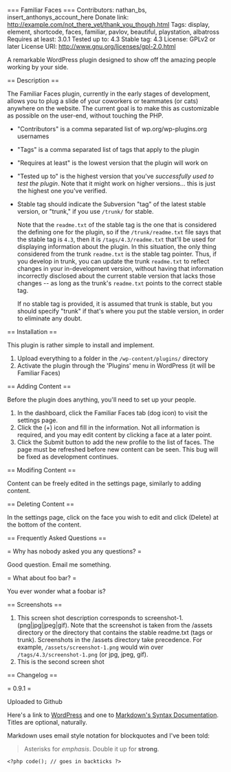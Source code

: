 === Familiar Faces ===
Contributors: nathan_bs, insert_anthonys_account_here
Donate link: http://example.com/not_there_yet/thank_you_though.html
Tags: display, element, shortcode, faces, familiar, pavlov, beautiful, playstation, albatross
Requires at least: 3.0.1
Tested up to: 4.3
Stable tag: 4.3
License: GPLv2 or later
License URI: http://www.gnu.org/licenses/gpl-2.0.html

A remarkable WordPress plugin designed to show off the amazing people working by your side.

== Description ==

The Familiar Faces plugin, currently in the early stages of development, allows you to plug a slide of your coworkers or teammates (or cats) anywhere on the website.  The current goal is to make this as customizable as possible on the user-end, without touching the PHP.

*   "Contributors" is a comma separated list of wp.org/wp-plugins.org usernames
*   "Tags" is a comma separated list of tags that apply to the plugin
*   "Requires at least" is the lowest version that the plugin will work on
*   "Tested up to" is the highest version that you've *successfully used to test the plugin*. Note that it might work on
higher versions... this is just the highest one you've verified.
*   Stable tag should indicate the Subversion "tag" of the latest stable version, or "trunk," if you use `/trunk/` for
stable.

    Note that the `readme.txt` of the stable tag is the one that is considered the defining one for the plugin, so
if the `/trunk/readme.txt` file says that the stable tag is `4.3`, then it is `/tags/4.3/readme.txt` that'll be used
for displaying information about the plugin.  In this situation, the only thing considered from the trunk `readme.txt`
is the stable tag pointer.  Thus, if you develop in trunk, you can update the trunk `readme.txt` to reflect changes in
your in-development version, without having that information incorrectly disclosed about the current stable version
that lacks those changes -- as long as the trunk's `readme.txt` points to the correct stable tag.

    If no stable tag is provided, it is assumed that trunk is stable, but you should specify "trunk" if that's where
you put the stable version, in order to eliminate any doubt.

== Installation ==

This plugin is rather simple to install and implement.

1. Upload everything to a folder in the `/wp-content/plugins/` directory
2. Activate the plugin through the 'Plugins' menu in WordPress (it will be Familiar Faces)

== Adding Content ==

Before the plugin does anything, you'll need to set up your people.
1. In the dashboard, click the Familiar Faces tab (dog icon) to visit the settings page.
2. Click the (+) icon and fill in the information.  Not all information is required, and you may edit content by
	clicking a face at a later point.
3. Click the Submit button to add the new profile to the list of faces.  The page must be refreshed before new
	content can be seen.  This bug will be fixed as development continues.

== Modifing Content ==

Content can be freely edited in the settings page, similarly to adding content.

== Deleting Content ==

In the settings page, click on the face you wish to edit and click (Delete) at the bottom of the content.

== Frequently Asked Questions ==

= Why has nobody asked you any questions? =

Good question.  Email me something.

= What about foo bar? =

You ever wonder what a foobar is?

== Screenshots ==

1. This screen shot description corresponds to screenshot-1.(png|jpg|jpeg|gif). Note that the screenshot is taken from
the /assets directory or the directory that contains the stable readme.txt (tags or trunk). Screenshots in the /assets 
directory take precedence. For example, `/assets/screenshot-1.png` would win over `/tags/4.3/screenshot-1.png` 
(or jpg, jpeg, gif).
2. This is the second screen shot

== Changelog ==

= 0.9.1 =

Uploaded to Github

Here's a link to [WordPress](http://wordpress.org/ "Your favorite software") and one to [Markdown's Syntax Documentation][markdown syntax].
Titles are optional, naturally.

[markdown syntax]: http://daringfireball.net/projects/markdown/syntax
            "Markdown is what the parser uses to process much of the readme file"

Markdown uses email style notation for blockquotes and I've been told:
> Asterisks for *emphasis*. Double it up  for **strong**.

`<?php code(); // goes in backticks ?>`
